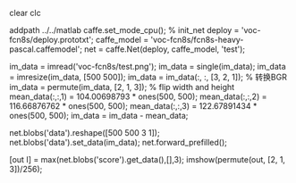 clear
clc

addpath ../../matlab
caffe.set_mode_cpu();
% init_net
deploy = 'voc-fcn8s/deploy.prototxt';
caffe_model = 'voc-fcn8s/fcn8s-heavy-pascal.caffemodel';
net = caffe.Net(deploy, caffe_model, 'test');

im_data = imread('voc-fcn8s/test.png');
im_data = single(im_data); 
im_data = imresize(im_data, [500 500]);
im_data = im_data(:, :, [3, 2, 1]); % 转换BGR
im_data = permute(im_data, [2, 1, 3]); % flip width and height
mean_data(:,:,1) = 104.00698793 * ones(500, 500); 
mean_data(:,:,2) = 116.66876762 * ones(500, 500);
mean_data(:,:,3) = 122.67891434 * ones(500, 500);
im_data = im_data - mean_data;

net.blobs('data').reshape([500 500 3 1]);
net.blobs('data').set_data(im_data);
net.forward_prefilled();

[out I] = max(net.blobs('score').get_data(),[],3);
imshow(permute(out, [2, 1, 3])/256);
